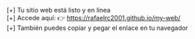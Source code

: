 [+] Tu sitio web está listo y en línea  
[+] Accede aquí: 👉 https://rafaelrc2001.github.io/my-web/  
[+] También puedes copiar y pegar el enlace en tu navegador
